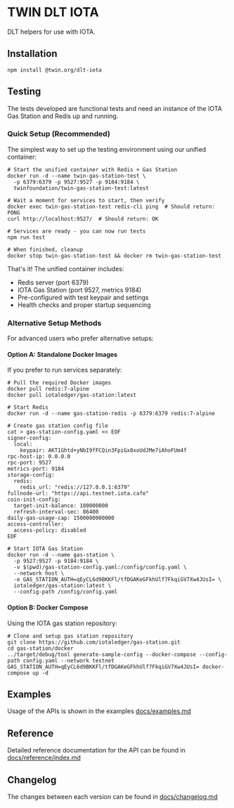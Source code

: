 # TWIN DLT IOTA

DLT helpers for use with IOTA.

## Installation

```shell
npm install @twin.org/dlt-iota
```

## Testing

The tests developed are functional tests and need an instance of the IOTA Gas Station and Redis up and running.

### Quick Setup (Recommended)

The simplest way to set up the testing environment using our unified container:

```shell
# Start the unified container with Redis + Gas Station
docker run -d --name twin-gas-station-test \
  -p 6379:6379 -p 9527:9527 -p 9184:9184 \
  twinfoundation/twin-gas-station-test:latest

# Wait a moment for services to start, then verify
docker exec twin-gas-station-test redis-cli ping  # Should return: PONG
curl http://localhost:9527/  # Should return: OK

# Services are ready - you can now run tests
npm run test

# When finished, cleanup
docker stop twin-gas-station-test && docker rm twin-gas-station-test
```

That's it! The unified container includes:

- Redis server (port 6379)
- IOTA Gas Station (port 9527, metrics 9184)
- Pre-configured with test keypair and settings
- Health checks and proper startup sequencing

### Alternative Setup Methods

For advanced users who prefer alternative setups:

#### Option A: Standalone Docker Images

If you prefer to run services separately:

```shell
# Pull the required Docker images
docker pull redis:7-alpine
docker pull iotaledger/gas-station:latest

# Start Redis
docker run -d --name gas-station-redis -p 6379:6379 redis:7-alpine

# Create gas station config file
cat > gas-station-config.yaml << EOF
signer-config:
  local:
    keypair: AKT1Ghtd+yNbI9fFCQin3FpiGx8xoUdJMe7iAhoFUm4f
rpc-host-ip: 0.0.0.0
rpc-port: 9527
metrics-port: 9184
storage-config:
  redis:
    redis_url: "redis://127.0.0.1:6379"
fullnode-url: "https://api.testnet.iota.cafe"
coin-init-config:
  target-init-balance: 100000000
  refresh-interval-sec: 86400
daily-gas-usage-cap: 1500000000000
access-controller:
  access-policy: disabled
EOF

# Start IOTA Gas Station
docker run -d --name gas-station \
  -p 9527:9527 -p 9184:9184 \
  -v $(pwd)/gas-station-config.yaml:/config/config.yaml \
  --network host \
  -e GAS_STATION_AUTH=qEyCL6d9BKKFl/tfDGAKeGFkhUlf7FkqiGV7Xw4JUsI= \
  iotaledger/gas-station:latest \
  --config-path /config/config.yaml
```

#### Option B: Docker Compose

Using the IOTA gas station repository:

```shell
# Clone and setup gas station repository
git clone https://github.com/iotaledger/gas-station.git
cd gas-station/docker
../target/debug/tool generate-sample-config --docker-compose --config-path config.yaml --network testnet
GAS_STATION_AUTH=qEyCL6d9BKKFl/tfDGAKeGFkhUlf7FkqiGV7Xw4JUsI= docker-compose up -d
```

## Examples

Usage of the APIs is shown in the examples [docs/examples.md](docs/examples.md)

## Reference

Detailed reference documentation for the API can be found in [docs/reference/index.md](docs/reference/index.md)

## Changelog

The changes between each version can be found in [docs/changelog.md](docs/changelog.md)
